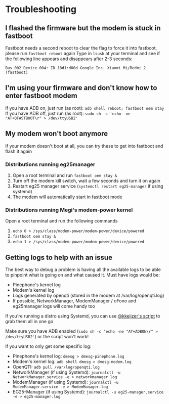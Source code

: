 # Troubleshooting

## I flashed the firmware but the modem is stuck in fastboot
Fastboot needs a second reboot to clear the flag to force it into fastboot, please run `fastboot reboot` again
Type in `lsusb` at your terminal and see if the following line appears and disappears after 2-3 seconds:

`Bus 002 Device 004: ID 18d1:d00d Google Inc. Xiaomi Mi/Redmi 2 (fastboot)`

## I'm using your firmware and don't know how to enter fastboot modem
If you have ADB on, just run (as root): `adb shell reboot; fastboot oem stay`
If you have ADB off, just run (as root): `sudo sh -c 'echo -ne "AT+QFASTBOOT\r" > /dev/ttyUSB2'`

## My modem won't boot anymore
If your modem doesn't boot at all, you can try these to get into fastboot and flash it again

### Distributions running eg25manager
1. Open a root terminal and run `fastboot oem stay &`
2. Turn off the modem kill switch, wait a few seconds and turn it on again
3. Restart eg25 manager service (`systemctl restart eg25-manager` if using systemd)
4. The modem will automatically start in fastboot mode

### Distributions running Megi's modem-power kernel
Open a root terminal and run the following commands
1. `echo 0 > /sys/class/modem-power/modem-power/device/powered`
2. `fastboot oem stay &`
3. `echo 1 > /sys/class/modem-power/modem-power/device/powered`

## Getting logs to help with an issue
The best way to debug a problem is having all the available logs to be able to pinpoint what is going on and what caused it. Must have logs would be:
- Pinephone's kernel log
- Modem's kernel log 
- Logs generated by openqti (stored in the modem at /var/log/openqti.log)
- If possible, NetworkManager, ModemManager / oFono and eg25manager logs will come handy too

If you're running a distro using Systemd, you can use [@kkeijzer's script](https://github.com/Biktorgj/pinephone_modem_sdk/blob/hardknott/tools/helpers/collect_logs) to grab them all in one go

Make sure you have ADB enabled (`sudo sh -c 'echo -ne "AT+ADBON\r" > /dev/ttyUSB2'`) or the script won't work!

If you want to only get some specific log:
- Pinephone's kernel log: `dmesg > dmesg-pinephone.log`
- Modem's kernel log: `adb shell dmesg > dmesg-modem.log`
- OpenQTI: `adb pull /var/log/openqti.log`
- NetworkManager (if using Systemd): `journalctl -u NetworkManager.service -e > networkmanager.log`
- ModemManager (if using Systemd): `journalctl -u ModemManager.service -e > ModemManager.log`
- EG25-Manager (if using Systemd): `journalctl -u eg25-manager.service -e > eg25-manager.log`

